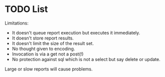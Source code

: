 TODO List
=========

Limitations:
 * It doesn't queue report execution but executes it immediately.
 * It doesn't store report results.
 * It doesn't limit the size of the result set.
 * No thought given to encoding.
 * Invocation is via a get not a post(!)
 * No protection against sql which is not a select but say delete or update.

Large or slow reports will cause problems.
